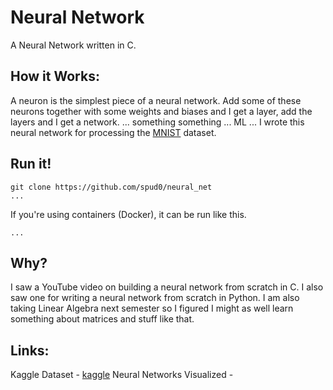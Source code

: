 # Neural Network
A Neural Network written in C. 

## How it Works: 
A neuron is the simplest piece of a neural network. Add some of these neurons together with some weights and biases and I get a layer, add the layers and I get a network. ... something something ... ML ... I wrote this neural network for processing the [MNIST](https://en.wikipedia.org/wiki/MNIST_database) dataset.

## Run it! 
``` 
git clone https://github.com/spud0/neural_net
...
```
If you're using containers (Docker), it can be run like this. 
```
...
```

## Why? 
I saw a YouTube video on building a neural network from scratch in C. I also saw one for writing a neural network from scratch in Python. I am also taking Linear Algebra next semester so I figured I might as well learn something about matrices and stuff like that. 


## Links: 
Kaggle Dataset
	-  [kaggle](https://kaggle.com/datasets/jidhumohan/mnist-png/data)
Neural Networks Visualized
	- []()

